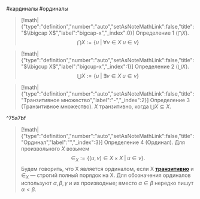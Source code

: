 #кардиналы #ординалы 
> [!math|{"type":"definition","number":"auto","setAsNoteMathLink":false,"title":"$\\bigcap X$","label":"bigcap-x","_index":0}] Определение 1 ($\bigcap X$).
> $$\bigcap X := \{u \;|\;\forall v \in X  \;u \in v \}$$

> [!math|{"type":"definition","number":"auto","setAsNoteMathLink":false,"title":"$\\bigcup X$","label":"bigcup-x","_index":1}] Определение 2 ($\bigcup X$).
> $$ \bigcup X := \{u \;|\;\exists v \in X \;u \in v \}$$

> [!math|{"type":"definition","number":"auto","setAsNoteMathLink":false,"title":"Транзитивное множество","label":"-","_index":2}] Определение 3 (Транзитивное множество).
> $X$ транзитивно, когда $\bigcup X \subseteq X$.

^75a7bf

> [!math|{"type":"definition","number":"auto","setAsNoteMathLink":false,"title":"Ординал","label":"","_index":3}] Определение 4 (Ординал).
> Для произвольного $X$ возьмем 
> $$\in_X := \{(u, v) \in X \times X \;|\; u \in v\}.$$
> Будем говорить, что X является ординалом, если X [**транзитивно**](#^75a7bf)  и $\in_X$ — строгий полный порядок на X. Для обозначения ординалов используют $α, β, γ$ и их производные; вместо $α \in β$ нередко пишут $α < β$.




